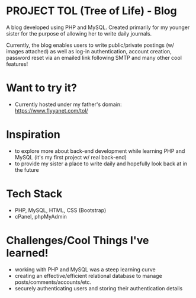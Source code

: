 # PROJECT TOL (Tree of Life) - Blog
A blog developed using PHP and MySQL. Created primarily for my younger sister for the purpose of allowing her to write daily journals.

Currently, the blog enables users to write public/private postings (w/ images attached) as well as log-in authentication, account creation, password reset via an emailed link following SMTP and many other cool features!

# Want to try it?
- Currently hosted under my father's domain: https://www.flyyanet.com/tol/

# Inspiration
- to explore more about back-end development while learning PHP and MySQL (it's my first project w/ real back-end)
- to provide my sister a place to write daily and hopefully look back at in the future

# Tech Stack
- PHP, MySQL, HTML, CSS (Bootstrap)
- cPanel, phpMyAdmin

# Challenges/Cool Things I've learned!
- working with PHP and MySQL was a steep learning curve
- creating an effective/efficient relational database to manage posts/comments/accounts/etc.
- securely authenticating users and storing their authentication details


